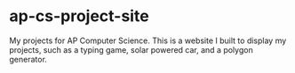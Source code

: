 # ap-cs-project-site
My projects for AP Computer Science.
This is a website I built to display my projects, such as a typing game, solar powered car, and a polygon generator. 
